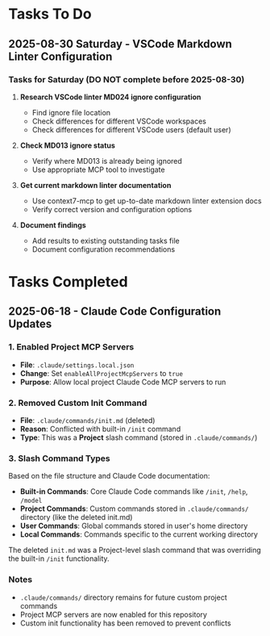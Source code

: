 # Tasks To Do

## 2025-08-30 Saturday - VSCode Markdown Linter Configuration

### Tasks for Saturday (DO NOT complete before 2025-08-30)

1. **Research VSCode linter MD024 ignore configuration**
   - Find ignore file location
   - Check differences for different VSCode workspaces
   - Check differences for different VSCode users (default user)

2. **Check MD013 ignore status**
   - Verify where MD013 is already being ignored
   - Use appropriate MCP tool to investigate

3. **Get current markdown linter documentation**
   - Use context7-mcp to get up-to-date markdown linter extension docs
   - Verify correct version and configuration options

4. **Document findings**
   - Add results to existing outstanding tasks file
   - Document configuration recommendations

# Tasks Completed

## 2025-06-18 - Claude Code Configuration Updates

### 1. Enabled Project MCP Servers

- **File**: `.claude/settings.local.json`
- **Change**: Set `enableAllProjectMcpServers` to `true`
- **Purpose**: Allow local project Claude Code MCP servers to run

### 2. Removed Custom Init Command

- **File**: `.claude/commands/init.md` (deleted)
- **Reason**: Conflicted with built-in `/init` command
- **Type**: This was a **Project** slash command (stored in `.claude/commands/`)

### 3. Slash Command Types

Based on the file structure and Claude Code documentation:

- **Built-in Commands**: Core Claude Code commands like `/init`, `/help`, `/model`
- **Project Commands**: Custom commands stored in `.claude/commands/` directory (like the deleted init.md)
- **User Commands**: Global commands stored in user's home directory
- **Local Commands**: Commands specific to the current working directory

The deleted `init.md` was a Project-level slash command that was overriding the built-in `/init` functionality.

### Notes

- `.claude/commands/` directory remains for future custom project commands
- Project MCP servers are now enabled for this repository
- Custom init functionality has been removed to prevent conflicts
